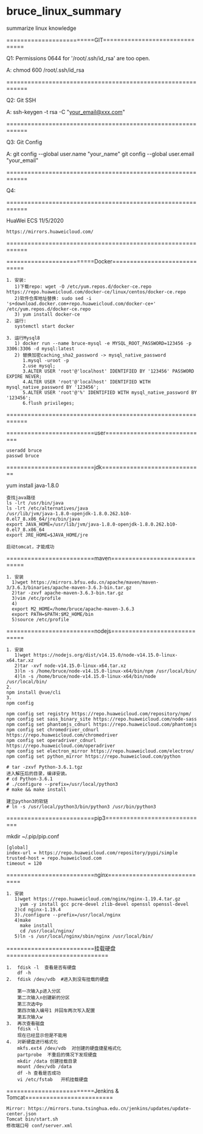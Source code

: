 # bruce_linux_summary
summarize linux knowledge

=========================GIT===============================

Q1: Permissions 0644 for '/root/.ssh/id_rsa' are too open.

A: chmod 600 /root/.ssh/id_rsa

============================================================

Q2: Git SSH

A: ssh-keygen -t rsa -C "your_email@xxx.com"

============================================================

Q3: Git Config

A: git config --global user.name "your_name"
   git config --global user.email "your_email"

============================================================

Q4: 


============================================================

HuaWei ECS 11/5/2020  
```
https://mirrors.huaweicloud.com/
```
============================================================

=========================Docker=============================
```
1. 安装: 
   1)下载repo: wget -O /etc/yum.repos.d/docker-ce.repo https://repo.huaweicloud.com/docker-ce/linux/centos/docker-ce.repo
   2)软件仓库地址替换: sudo sed -i 's+download.docker.com+repo.huaweicloud.com/docker-ce+' /etc/yum.repos.d/docker-ce.repo
   3) yum install docker-ce
2. 运行:   
   systemctl start docker
```   

```
3. 运行Mysql8
   1) docker run --name bruce-mysql -e MYSQL_ROOT_PASSWORD=123456 -p 3306:3306 -d mysql:latest
   2) 替换加密caching_sha2_password -> mysql_native_password
      1.mysql -uroot -p
      2.use mysql;
      3.ALTER USER 'root'@'localhost' IDENTIFIED BY '123456' PASSWORD EXPIRE NEVER;
      4.ALTER USER 'root'@'localhost' IDENTIFIED WITH mysql_native_password BY '123456';
      5.ALTER USER 'root'@'%' IDENTIFIED WITH mysql_native_password BY '123456';
      6.flush privileges;
```
============================================================

=========================user=============================
```
useradd bruce
passwd bruce
```
=========================jdk=============================

yum install java-1.8.0 
```
查找java路径
ls -lrt /usr/bin/java
ls -lrt /etc/alternatives/java
/usr/lib/jvm/java-1.8.0-openjdk-1.8.0.262.b10-0.el7_8.x86_64/jre/bin/java
export JAVA_HOME=/usr/lib/jvm/java-1.8.0-openjdk-1.8.0.262.b10-0.el7_8.x86_64
export JRE_HOME=$JAVA_HOME/jre

启动tomcat，才能成功
```

=========================maven=============================
```
1. 安装
  1)wget https://mirrors.bfsu.edu.cn/apache/maven/maven-3/3.6.3/binaries/apache-maven-3.6.3-bin.tar.gz
  2)tar -zxvf apache-maven-3.6.3-bin.tar.gz
  3)vim /etc/profile
  4)
  export M2_HOME=/home/bruce/apache-maven-3.6.3
  export PATH=$PATH:$M2_HOME/bin
  5)source /etc/profile
```

=========================nodejs=============================
```
1. 安装
   1)wget https://nodejs.org/dist/v14.15.0/node-v14.15.0-linux-x64.tar.xz
   2)tar -xvf node-v14.15.0-linux-x64.tar.xz
   3)ln -s /home/bruce/node-v14.15.0-linux-x64/bin/npm /usr/local/bin/
   4)ln -s /home/bruce/node-v14.15.0-linux-x64/bin/node /usr/local/bin/
2. 
npm install @vue/cli
3.
npm config

npm config set registry https://repo.huaweicloud.com/repository/npm/
npm config set sass_binary_site https://repo.huaweicloud.com/node-sass
npm config set phantomjs_cdnurl https://repo.huaweicloud.com/phantomjs
npm config set chromedriver_cdnurl https://repo.huaweicloud.com/chromedriver
npm config set operadriver_cdnurl https://repo.huaweicloud.com/operadriver
npm config set electron_mirror https://repo.huaweicloud.com/electron/
npm config set python_mirror https://repo.huaweicloud.com/python

```

```
# tar -zxvf Python-3.6.1.tgz
进入解压后的目录，编译安装。
# cd Python-3.6.1
# ./configure --prefix=/usr/local/python3
# make && make install

建立python3的软链
# ln -s /usr/local/python3/bin/python3 /usr/bin/python3

```
=========================pip3=============================  


mkdir ~/.pip/pip.conf

```
[global]
index-url = https://repo.huaweicloud.com/repository/pypi/simple
trusted-host = repo.huaweicloud.com
timeout = 120
```

=========================nginx=============================
```
1. 安装
   1)wget https://repo.huaweicloud.com/nginx/nginx-1.19.4.tar.gz
     yum -y install gcc pcre-devel zlib-devel openssl openssl-devel
   2)cd nginx-1.19.4
   3)./configure --prefix=/usr/local/nginx
   4)make
     make install
     cd /usr/local/nginx/
   5)ln -s /usr/local/nginx/sbin/nginx /usr/local/bin/
```
=========================挂载硬盘=============================
```
1.	fdisk -l  查看是否有硬盘
	df -h
2.	fdisk /dev/vdb  #进入到没有挂载的硬盘
 
	第一次输入p进入分区
	第二次输入n创建新的分区
	第三次选中p
	第四次输入编号1 并回车两次写入配置
	第五次输入w
3.	再次查看磁盘
	fdisk -l
	现在已经显示但是不能用
4.	对新硬盘进行格式化
	mkfs.ext4 /dev/vdb  对创建的硬盘捷星格式化
	partprobe  不重启的情况下发现硬盘
	mkdir /data 创建挂载目录
	mount /dev/vdb /data
	df -h 查看是否成功
	vi /etc/fstab   开机挂载硬盘
```

=========================Jenkins & Tomcat=========================
```
Mirror: https://mirrors.tuna.tsinghua.edu.cn/jenkins/updates/update-center.json
Tomcat bin/start.sh
修改端口号 conf/server.xml
```

